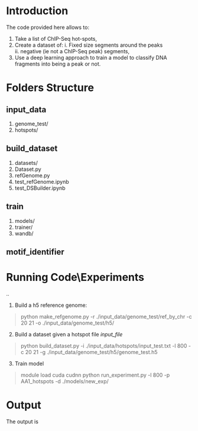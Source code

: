 # Introduction

The code provided here allows to:
1. Take a list of ChIP-Seq hot-spots, 
2. Create a dataset of:
   i.  Fixed size segments around the peaks  
   ii. negative (ie not a ChIP-Seq peak) segments, 
3. Use a deep learning approach to train a model to classify DNA fragments into being a peak or not.  

# Folders Structure

## **input_data**
1. genome_test/
2. hotspots/
## **build_dataset**
1. datasets/
2. Dataset.py
3. refGenome.py
4. test_refGenome.ipynb
5. test_DSBuilder.ipynb
## **train**
1. models/
2. trainer/
3. wandb/
## **motif_identifier** 

# Running Code\Experiments
..
1. Build a h5 reference genome:

> python make_refgenome.py -r ./input_data/genome_test/ref_by_chr -c 20 21 -o ./input_data/genome_test/h5/
2. Build a dataset given a hotspot file *input_file*

  > python build_dataset.py -i ./input_data/hotspots/input_test.txt -l 800 -c 20 21 -g ./input_data/genome_test/h5/genome_test.h5
3. Train model
  > module load cuda cudnn 
  > python run_experiment.py -l 800 -p AA1_hotspots -d ./models/new_exp/

# Output

The output is 






